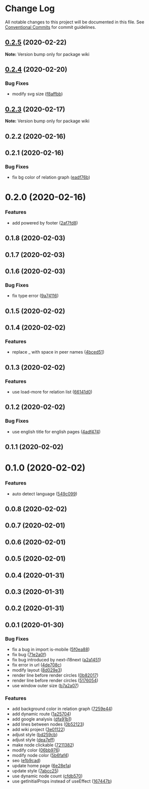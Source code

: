 # Change Log

All notable changes to this project will be documented in this file.
See [Conventional Commits](https://conventionalcommits.org) for commit guidelines.

## [0.2.5](https://github.com/aide-master/relations/compare/wiki@0.2.4...wiki@0.2.5) (2020-02-22)

**Note:** Version bump only for package wiki





## [0.2.4](https://github.com/aide-master/relations/compare/wiki@0.2.3...wiki@0.2.4) (2020-02-20)


### Bug Fixes

* modify svg size ([f8affbb](https://github.com/aide-master/relations/commit/f8affbb))





## [0.2.3](https://github.com/aide-master/relations/compare/wiki@0.2.2...wiki@0.2.3) (2020-02-17)

**Note:** Version bump only for package wiki





## 0.2.2 (2020-02-16)



## 0.2.1 (2020-02-16)


### Bug Fixes

* fix bg color of relation graph ([eadf76b](https://github.com/aide-master/relations/commit/eadf76b))



# 0.2.0 (2020-02-16)


### Features

* add powered by footer ([2af7fd8](https://github.com/aide-master/relations/commit/2af7fd8))



## 0.1.8 (2020-02-03)



## 0.1.7 (2020-02-03)



## 0.1.6 (2020-02-03)


### Bug Fixes

* fix type error ([9a74116](https://github.com/aide-master/relations/commit/9a74116))



## 0.1.5 (2020-02-02)



## 0.1.4 (2020-02-02)


### Features

* replace _ with space in peer names ([4bced51](https://github.com/aide-master/relations/commit/4bced51))



## 0.1.3 (2020-02-02)


### Features

* use load-more for relation list ([66141d0](https://github.com/aide-master/relations/commit/66141d0))



## 0.1.2 (2020-02-02)


### Bug Fixes

* use english title for english pages ([4adf474](https://github.com/aide-master/relations/commit/4adf474))



## 0.1.1 (2020-02-02)



# 0.1.0 (2020-02-02)


### Features

* auto detect language ([549c099](https://github.com/aide-master/relations/commit/549c099))



## 0.0.8 (2020-02-02)



## 0.0.7 (2020-02-01)



## 0.0.6 (2020-02-01)



## 0.0.5 (2020-02-01)



## 0.0.4 (2020-01-31)



## 0.0.3 (2020-01-31)



## 0.0.2 (2020-01-31)



## 0.0.1 (2020-01-30)


### Bug Fixes

* fix a bug in import is-mobile ([5f0ea88](https://github.com/aide-master/relations/commit/5f0ea88))
* fix bug ([71e2a0f](https://github.com/aide-master/relations/commit/71e2a0f))
* fix bug introduced by next-i18next ([a2a1451](https://github.com/aide-master/relations/commit/a2a1451))
* fix error in url ([4de708c](https://github.com/aide-master/relations/commit/4de708c))
* modify layout ([8d029e3](https://github.com/aide-master/relations/commit/8d029e3))
* render line before render circles ([0b82017](https://github.com/aide-master/relations/commit/0b82017))
* render line before render circles ([5176054](https://github.com/aide-master/relations/commit/5176054))
* use window outer size ([b7a2a07](https://github.com/aide-master/relations/commit/b7a2a07))


### Features

* add background color in relation graph ([7259e44](https://github.com/aide-master/relations/commit/7259e44))
* add dynamic route ([1a25704](https://github.com/aide-master/relations/commit/1a25704))
* add google analysis ([dfa91b1](https://github.com/aide-master/relations/commit/dfa91b1))
* add lines between nodes ([0b52123](https://github.com/aide-master/relations/commit/0b52123))
* add wiki project ([3e01122](https://github.com/aide-master/relations/commit/3e01122))
* adjust style ([bd259cb](https://github.com/aide-master/relations/commit/bd259cb))
* adjust style ([dea7eff](https://github.com/aide-master/relations/commit/dea7eff))
* make node clickable ([7211382](https://github.com/aide-master/relations/commit/7211382))
* modify color ([06bb976](https://github.com/aide-master/relations/commit/06bb976))
* modify node color ([5b6faf4](https://github.com/aide-master/relations/commit/5b6faf4))
* seo ([e1b9cad](https://github.com/aide-master/relations/commit/e1b9cad))
* update home page ([6e28e1a](https://github.com/aide-master/relations/commit/6e28e1a))
* update style ([7abcc25](https://github.com/aide-master/relations/commit/7abcc25))
* use dynamic node count ([cfdb570](https://github.com/aide-master/relations/commit/cfdb570))
* use getInitialProps instead of useEffect ([167447b](https://github.com/aide-master/relations/commit/167447b))

